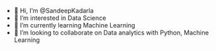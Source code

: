 - 👋 Hi, I’m @SandeepKadarla
- 👀 I’m interested in Data Science 
- 🌱 I’m currently learning Machine Learning
- 💞️ I’m looking to collaborate on Data analytics with Python, Machine Learning

<!---
SandeepKadarla/SandeepKadarla is a ✨ special ✨ repository because its `README.md` (this file) appears on your GitHub profile.
You can click the Preview link to take a look at your changes.
--->
